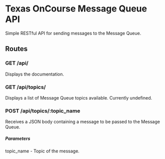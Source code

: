 # Texas OnCourse Message Queue API

Simple RESTful API for sending messages to the Message Queue.

## Routes

### GET /api/

Displays the documentation.

### GET /api/topics/

Displays a list of Message Queue topics available. Currently undefined.

### POST /api/topics/:topic_name
           
Receives a JSON body containing a message to be passed to the Message Queue.

##### Parameters

topic_name - Topic of the message.